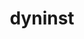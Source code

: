 ---
title: "dyninst"
layout: cache
categories: [package, develop-2024-02-18]
meta: {"versions": ["12.3.0"], "compilers": ["gcc@=11.4.0", "gcc@=9.4.0"], "oss": ["ubuntu20.04", "ubuntu22.04"], "platforms": ["linux"], "targets": ["neoverse_v1", "neoverse_v2", "ppc64le", "x86_64_v3"], "stacks": ["e4s", "e4s-neoverse-v2", "e4s-neoverse_v1", "e4s-power", "e4s-rocm-external", "root", "tutorial"], "num_specs": 6, "num_specs_by_stack": {"e4s-neoverse_v1": 1, "root": 6, "e4s-power": 2, "e4s-rocm-external": 1, "e4s": 1, "e4s-neoverse-v2": 1, "tutorial": 1}}
spec_details: [{"hash": "ikpqkiqg4ztxputn6l77jxk6s6hqwuw2", "compiler": "gcc@=11.4.0", "versions": ["12.3.0"], "os": "ubuntu20.04", "platform": "linux", "target": "neoverse_v1", "variants": ["build_system=cmake", "build_type=Release", "generator=make", "~ipo", "+openmp", "~stat_dysect", "~static"], "stacks": ["e4s-neoverse_v1", "root"], "size": "-", "tarball": "https://binaries.spack.io/releases/develop-2024-02-18/build_cache/linux-ubuntu20.04-neoverse_v1/gcc-11.4.0/dyninst-12.3.0/linux-ubuntu20.04-neoverse_v1-gcc-11.4.0-dyninst-12.3.0-ikpqkiqg4ztxputn6l77jxk6s6hqwuw2.spack"}, {"hash": "x4flqcsfg3ru65cj5r7mc66o462aw2ah", "compiler": "gcc@=9.4.0", "versions": ["12.3.0"], "os": "ubuntu20.04", "platform": "linux", "target": "ppc64le", "variants": ["build_system=cmake", "build_type=Release", "generator=make", "~ipo", "+openmp", "~stat_dysect", "~static"], "stacks": ["e4s-power", "root"], "size": "-", "tarball": "https://binaries.spack.io/releases/develop-2024-02-18/build_cache/linux-ubuntu20.04-ppc64le/gcc-9.4.0/dyninst-12.3.0/linux-ubuntu20.04-ppc64le-gcc-9.4.0-dyninst-12.3.0-x4flqcsfg3ru65cj5r7mc66o462aw2ah.spack"}, {"hash": "giwjrnlav7lqtrci7dk7x44hhdeschzo", "compiler": "gcc@=9.4.0", "versions": ["12.3.0"], "os": "ubuntu20.04", "platform": "linux", "target": "ppc64le", "variants": ["build_system=cmake", "build_type=Release", "generator=make", "~ipo", "+openmp", "~stat_dysect", "~static"], "stacks": ["e4s-power", "root"], "size": "-", "tarball": "https://binaries.spack.io/releases/develop-2024-02-18/build_cache/linux-ubuntu20.04-ppc64le/gcc-9.4.0/dyninst-12.3.0/linux-ubuntu20.04-ppc64le-gcc-9.4.0-dyninst-12.3.0-giwjrnlav7lqtrci7dk7x44hhdeschzo.spack"}, {"hash": "w375ds77urfnhc47arqgvgdb7lcc72cy", "compiler": "gcc@=11.4.0", "versions": ["12.3.0"], "os": "ubuntu20.04", "platform": "linux", "target": "x86_64_v3", "variants": ["build_system=cmake", "build_type=Release", "generator=make", "~ipo", "+openmp", "~stat_dysect", "~static"], "stacks": ["root", "e4s-rocm-external", "e4s"], "size": "-", "tarball": "https://binaries.spack.io/releases/develop-2024-02-18/build_cache/linux-ubuntu20.04-x86_64_v3/gcc-11.4.0/dyninst-12.3.0/linux-ubuntu20.04-x86_64_v3-gcc-11.4.0-dyninst-12.3.0-w375ds77urfnhc47arqgvgdb7lcc72cy.spack"}, {"hash": "lg7zrzbcda3ewxdscu5xcel5vbi6dpty", "compiler": "gcc@=11.4.0", "versions": ["12.3.0"], "os": "ubuntu22.04", "platform": "linux", "target": "neoverse_v2", "variants": ["build_system=cmake", "build_type=Release", "generator=make", "~ipo", "+openmp", "~stat_dysect", "~static"], "stacks": ["root", "e4s-neoverse-v2"], "size": "-", "tarball": "https://binaries.spack.io/releases/develop-2024-02-18/build_cache/linux-ubuntu22.04-neoverse_v2/gcc-11.4.0/dyninst-12.3.0/linux-ubuntu22.04-neoverse_v2-gcc-11.4.0-dyninst-12.3.0-lg7zrzbcda3ewxdscu5xcel5vbi6dpty.spack"}, {"hash": "fjbp65yl4iki54neusg2kkihh3jxpif6", "compiler": "gcc@=11.4.0", "versions": ["12.3.0"], "os": "ubuntu22.04", "platform": "linux", "target": "x86_64_v3", "variants": ["build_system=cmake", "build_type=Release", "generator=make", "~ipo", "+openmp", "~stat_dysect", "~static"], "stacks": ["root", "tutorial"], "size": "-", "tarball": "https://binaries.spack.io/releases/develop-2024-02-18/build_cache/linux-ubuntu22.04-x86_64_v3/gcc-11.4.0/dyninst-12.3.0/linux-ubuntu22.04-x86_64_v3-gcc-11.4.0-dyninst-12.3.0-fjbp65yl4iki54neusg2kkihh3jxpif6.spack"}]
---